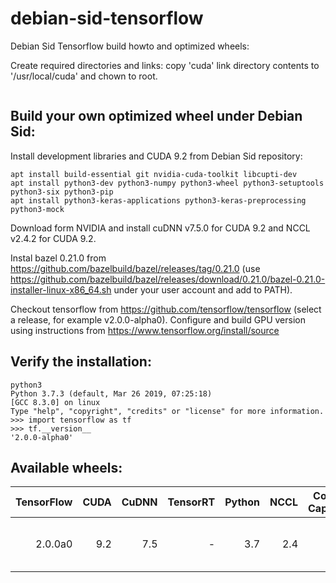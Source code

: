 # debian-sid-tensorflow
Debian Sid Tensorflow build howto and optimized wheels:

Create required directories and links: copy 'cuda' link directory contents to '/usr/local/cuda' and chown to root. 

```
```

## Build your own optimized wheel under Debian Sid:
Install development libraries and CUDA 9.2 from Debian Sid repository:
```
apt install build-essential git nvidia-cuda-toolkit libcupti-dev
apt install python3-dev python3-numpy python3-wheel python3-setuptools python3-six python3-pip
apt install python3-keras-applications python3-keras-preprocessing python3-mock
```
Download form NVIDIA and install cuDNN v7.5.0 for CUDA 9.2 and NCCL v2.4.2 for CUDA 9.2.

Instal bazel 0.21.0 from https://github.com/bazelbuild/bazel/releases/tag/0.21.0 (use https://github.com/bazelbuild/bazel/releases/download/0.21.0/bazel-0.21.0-installer-linux-x86_64.sh under your user account and add to PATH).


Checkout tensorflow from https://github.com/tensorflow/tensorflow (select a release, for example v2.0.0-alpha0).
Configure and build GPU version using instructions from https://www.tensorflow.org/install/source

## Verify the installation:

```
python3
Python 3.7.3 (default, Mar 26 2019, 07:25:18) 
[GCC 8.3.0] on linux
Type "help", "copyright", "credits" or "license" for more information.
>>> import tensorflow as tf
>>> tf.__version__
'2.0.0-alpha0'
```

## Available wheels:
|TensorFlow|CUDA|CuDNN|TensorRT|Python|NCCL|Compute Capability|OS|Link|
|---:|---:|---:|---:|---:|---:|---:|:---:|:---:|
|2.0.0a0|9.2|7.5|-|3.7|2.4|6.1|Linux|[tensorflow-2.0.0a0-cp37-cp37m-linux_x86_64.whl](https://github.com/mbartosi/debian-sid-tensorflow/releases/download/v2.0.0a0/tensorflow-2.0.0a0-cp37-cp37m-linux_x86_64.whl)|
